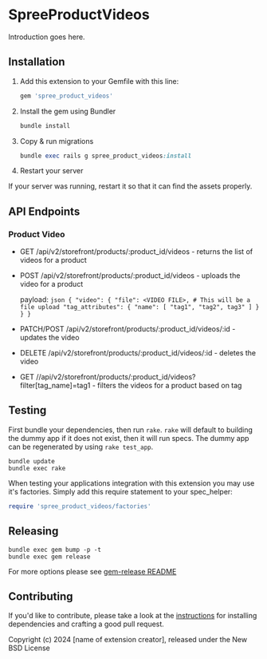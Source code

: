 # SpreeProductVideos

Introduction goes here.

## Installation

1. Add this extension to your Gemfile with this line:

    ```ruby
    gem 'spree_product_videos'
    ```

2. Install the gem using Bundler

    ```ruby
    bundle install
    ```

3. Copy & run migrations

    ```ruby
    bundle exec rails g spree_product_videos:install
    ```

4. Restart your server

  If your server was running, restart it so that it can find the assets properly.

## API Endpoints

### Product Video

- GET /api/v2/storefront/products/:product_id/videos - returns the list of videos for a product

- POST /api/v2/storefront/products/:product_id/videos - uploads the video for a product

    payload:
        ```json
        {
            "video": {
                "file": <VIDEO FILE>, # This will be a file upload
                "tag_attributes": {
                    "name": [ "tag1", "tag2", tag3" ]
                }
            }
        }
        ```

- PATCH/POST /api/v2/storefront/products/:product_id/videos/:id - updates the video

- DELETE /api/v2/storefront/products/:product_id/videos/:id - deletes the video

- GET //api/v2/storefront/products/:product_id/videos?filter[tag_name]=tag1 - filters the videos for a product based on tag


## Testing

First bundle your dependencies, then run `rake`. `rake` will default to building the dummy app if it does not exist, then it will run specs. The dummy app can be regenerated by using `rake test_app`.

```shell
bundle update
bundle exec rake
```

When testing your applications integration with this extension you may use it's factories.
Simply add this require statement to your spec_helper:

```ruby
require 'spree_product_videos/factories'
```

## Releasing

```shell
bundle exec gem bump -p -t
bundle exec gem release
```

For more options please see [gem-release README](https://github.com/svenfuchs/gem-release)

## Contributing

If you'd like to contribute, please take a look at the
[instructions](CONTRIBUTING.md) for installing dependencies and crafting a good
pull request.

Copyright (c) 2024 [name of extension creator], released under the New BSD License
